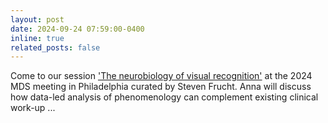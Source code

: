 ```yaml
---
layout: post
date: 2024-09-24 07:59:00-0400
inline: true
related_posts: false
---
```


Come to our session ['The neurobiology of visual recognition'](https://www.mdscongress.org/Sessions/2403.htm) at the 2024 MDS meeting in Philadelphia curated by Steven Frucht. Anna will discuss how data-led analysis of phenomenology can complement existing clinical work-up ...